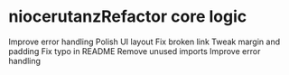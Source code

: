 # niocerutanzRefactor core logic
Improve error handling
Polish UI layout
Fix broken link
Tweak margin and padding
Fix typo in README
Remove unused imports
Improve error handling

